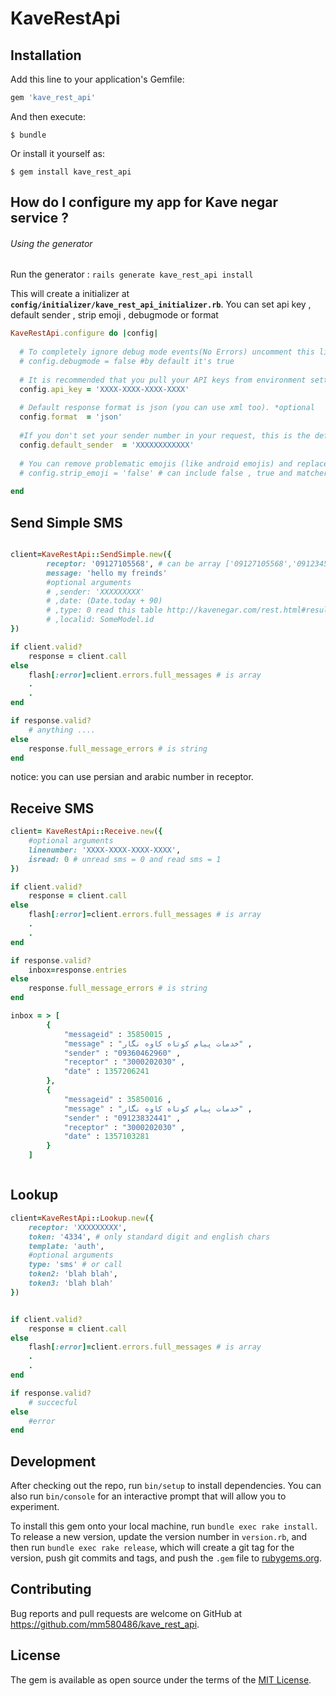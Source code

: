 # KaveRestApi


## Installation

Add this line to your application's Gemfile:

```ruby
gem 'kave_rest_api'
```

And then execute:

    $ bundle

Or install it yourself as:

    $ gem install kave_rest_api
    
    
## How do I configure my app for Kave negar service ?

###### Using the generator

Run the generator :
    ```rails generate kave_rest_api install```

This will create a initializer at **`config/initializer/kave_rest_api_initializer.rb`**.
You can set api key , default sender , strip emoji , debugmode or format

```ruby
KaveRestApi.configure do |config|
    
  # To completely ignore debug mode events(No Errors) uncomment this line *optional
  # config.debugmode = false #by default it's true
  
  # It is recommended that you pull your API keys from environment settings. *required
  config.api_key = 'XXXX-XXXX-XXXX-XXXX'
  
  # Default response format is json (you can use xml too). *optional
  config.format  = 'json'
  
  #If you don't set your sender number in your request, this is the default number used instead *required
  config.default_sender  = 'XXXXXXXXXXXX'
  
  # You can remove problematic emojis (like android emojis) and replace with standard emojis listed here:(https://www.webpagefx.com/tools/emoji-cheat-sheet/)
  # config.strip_emoji = 'false' # can include false , true and matcher
  
end
```

## Send Simple SMS
```ruby

client=KaveRestApi::SendSimple.new({
        receptor: '09127105568', # can be array ['09127105568','09123456789'] < = 3000 
        message: 'hello my freinds'
        #optional arguments
        # ,sender: 'XXXXXXXXX'
        # ,date: (Date.today + 90)
        # ,type: 0 read this table http://kavenegar.com/rest.html#result-msgmode
        # ,localid: SomeModel.id
})

if client.valid?
    response = client.call
else
    flash[:error]=client.errors.full_messages # is array
    .
    .
end

if response.valid?
    # anything ....
else
    response.full_message_errors # is string 
end

```
notice: you can use persian and arabic number in receptor.

## Receive SMS

```ruby
client= KaveRestApi::Receive.new({
    #optional arguments
    linenumber: 'XXXX-XXXX-XXXX-XXXX',
    isread: 0 # unread sms = 0 and read sms = 1
})

if client.valid?
    response = client.call
else
    flash[:error]=client.errors.full_messages # is array
    .
    .
end

if response.valid?
    inbox=response.entries
else
    response.full_message_errors # is string 
end

inbox = > [
        {
            "messageid" : 35850015 , 
            "message" : "خدمات پیام کوتاه کاوه نگار" , 
            "sender" : "09360462960" ,
            "receptor" : "3000202030" ,
            "date" : 1357206241 
        },
        {
            "messageid" : 35850016 , 
            "message" : "خدمات پیام کوتاه کاوه نگار" , 
            "sender" : "09123832441" ,
            "receptor" : "3000202030" ,
            "date" : 1357103281 
        }
    ]



```

## Lookup

```ruby
client=KaveRestApi::Lookup.new({
    receptor: 'XXXXXXXXX',
    token: '4334', # only standard digit and english chars
    template: 'auth',
    #optional arguments
    type: 'sms' # or call
    token2: 'blah blah',
    token3: 'blah blah'
})


if client.valid?
    response = client.call
else
    flash[:error]=client.errors.full_messages # is array
    .
    .
end

if response.valid?
    # succecful
else
    #error 
end


```

## Development

After checking out the repo, run `bin/setup` to install dependencies. You can also run `bin/console` for an interactive prompt that will allow you to experiment.

To install this gem onto your local machine, run `bundle exec rake install`. To release a new version, update the version number in `version.rb`, and then run `bundle exec rake release`, which will create a git tag for the version, push git commits and tags, and push the `.gem` file to [rubygems.org](https://rubygems.org).

## Contributing

Bug reports and pull requests are welcome on GitHub at https://github.com/mm580486/kave_rest_api.


## License

The gem is available as open source under the terms of the [MIT License](http://opensource.org/licenses/MIT).